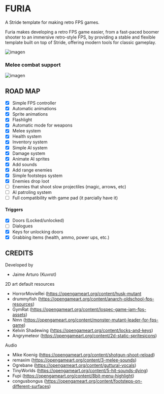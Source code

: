 # FURIA
A Stride template for making retro FPS games.

Furia makes developing a retro FPS game easier, from a fast-paced boomer shooter to an immersive retro-style FPS, by providing a stable and flexible template built on top of Stride, offering modern tools for classic gameplay.

![imagen](https://github.com/user-attachments/assets/caffbd3c-afe4-4805-96ea-4db691f37a4f)

### Melee combat support
![imagen](https://github.com/user-attachments/assets/0204ae4b-dda3-4c98-a1d4-2956f9226cbf)

## ROAD MAP
- [x] Simple FPS controller
- [x] Automatic animations
- [x] Sprite animations
- [x] Flashlight
- [x] Automatic mode for weapons
- [x] Melee system
- [x] Health system
- [x] Inventory system
- [x] Simple AI system
- [x] Damage system
- [x] Animate AI sprites
- [x] Add sounds
- [x] Add range enemies
- [x] Simple footsteps system
- [x] Enemies drop loot
- [ ] Enemies that shoot slow projectiles (magic, arrows, etc)
- [ ] AI patroling system
- [ ] Full compatibility with game pad (it parcially have it)

#### Triggers
- [x] Doors (Locked/unlocked)
- [ ] Dialogues
- [x] Keys for unlocking doors
- [x] Grabbing items (health, ammo, power ups, etc.)

## CREDITS
Developed by 
- Jaime Arturo (Kuvrot)

2D art default resources
- HorrorMovieRei (https://opengameart.org/content/husk-mutant
- drummyfish (https://opengameart.org/content/anarch-oldschool-fps-resources)
- GymRat (https://opengameart.org/content/lospec-game-jam-fps-assets)
- Nmn (https://opengameart.org/content/monster-mutant-leader-for-fps-game)
- Kelvin Shadewing (https://opengameart.org/content/locks-and-keys)
- Angrymeteor (https://opengameart.org/content/2d-static-spritesicons)

Audio
- Mike Koenig (https://opengameart.org/content/shotgun-shoot-reload)
- remaxim (https://opengameart.org/content/3-melee-sounds)
- Ogrebane (https://opengameart.org/content/guttural-vocals)
- TinyWorlds (https://opengameart.org/content/5-hit-sounds-dying)
- Fupi (https://opengameart.org/content/8bit-menu-highlight)
- congusbongus (https://opengameart.org/content/footsteps-on-different-surfaces)

 
